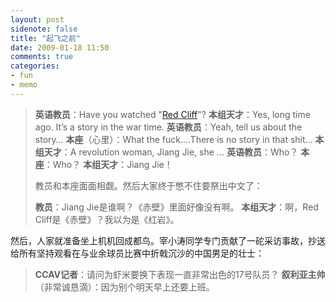 ```yaml
---
layout: post
sidenote: false
title: "起飞之前"
date: 2009-01-18 11:50
comments: true
categories:
- fun
- memo
---
```

> **英语教员**：Have you watched "<a href="http://www.google.com/url?sa=t&source=web&ct=res&cd=7&url=http%3A%2F%2Fwww.moviexclusive.com%2Freview%2Fredcliff%2Fredcliff.htm&ei=u6FySbmAJJ6GsgLM9qWsBw&usg=AFQjCNFzLu3coQFVzqJeIQFsbu7cYbgycQ&sig2=Bq1O9_ciqzxXqJf4cuVDTA" target="_blank">Red Cliff</a>"?
> **本组天才**：Yes, long time ago. It&#8217;s a story in the war time.
> **英语教员**：Yeah, tell us about the story…
> **本座**（心里）：What the fuck….There is no story in that shit…
> **本组天才**：A revolution woman, Jiang Jie, she …
> **英语教员**：Who？
> **本座**：Who？
> **本组天才**：Jiang Jie！
>
> 教员和本座面面相觑。然后大家终于憋不住要祭出中文了：
>
> **教员**：Jiang Jie是谁啊？《赤壁》里面好像没有啊。
> **本组天才**：啊，Red Cliff是《赤壁》？我以为是《红岩》。

然后，人家就准备坐上机机回成都鸟。宰小涛同学专门贡献了一砣采访事故，抄送给所有坚持观看在与业余球员比赛中折戟沉沙的中国男足的壮士：

> **CCAV记者**：请问为虾米要换下表现一直非常出色的17号队员？
> **叙利亚主帅**（非常诚恳滴）：因为别个明天早上还要上班。